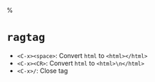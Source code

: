 %

# `ragtag`

* `<C-x><space>`: Convert `html` to `<html></html>`
* `<C-x><CR>`: Convert `html` to `<html>\n</html>`
* `<C-x>/`: Close tag

